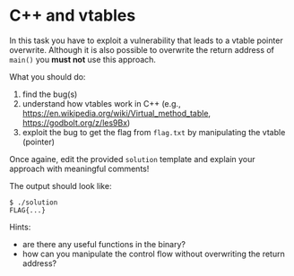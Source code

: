 # C++ and vtables

In this task you have to exploit a vulnerability that leads to a vtable pointer overwrite. Although it is also possible to overwrite the return address of `main()` you **must not** use this approach.

What you should do:
1. find the bug(s)
2. understand how vtables work in C++ (e.g., https://en.wikipedia.org/wiki/Virtual_method_table, https://godbolt.org/z/les9Bx)
3. exploit the bug to get the flag from `flag.txt` by manipulating the vtable (pointer)

Once againe, edit the provided `solution` template and explain your approach with meaningful comments!

The output should look like:

```shell
$ ./solution
FLAG{...}
```

Hints:
- are there any useful functions in the binary?
- how can you manipulate the control flow without overwriting the return address?
